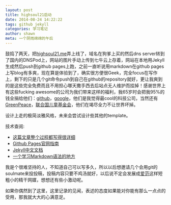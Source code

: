 ```yaml
---
layout: post
title: highsoul21启动
date: 2014-08-24 14:22:22
tags: github jekyll
categories: 学习笔记
author: shawn
meta: 一个阴雨绵绵的午后
---
```


鼓捣了两天，把[highsoul21.me](http://highsoul21.me)弄上线了，域名在狗爹上买的然后dns server转到了国内的DNSPod上，网站的图片手动上传到七牛云上存着，网站在本地用Jekyll生成然后push到github pages上跑，之前一直听说用markdown在github pages上写blog有多爽，现在算是体验到了，确实很方便很Geek，完全focus在写作上，剩下的只是几个git命令push到自己在github的repository就好，更让我爽到的是这些完全免费而且不用担心哪天撒手西去后站点无人维护而挂掉！感谢世界上有这些fucking awesome的公司为我们带来这样的福利，我65岁时会把我95%的钱全捐给他们：[github](https://github.com)，[google](http://google.com)，他们是我觉得最cool的科技公司，当然还有[GreenPeace](http://greenpeace.org)，[联合国儿童基金会](http://www.unicef.org/chinese/)，他们在竭尽全力不让世界坏掉。


设计上走的极简淡雅风格，未来会尝试设计些其他的template。

技术查阅:

- [这篇文章整个过程都写得很详细](http://beiyuu.com/github-pages/)
- [Github Pages官网指南](https://pages.github.com/)
- [Jekyll中文文档](http://jekyllcn.com/docs/home/)
- [一个学习Markdown语法的地方](https://www.zybuluo.com/mdeditor)

我是个很难坚持的人，不知道自己可以写多久，所以以后想邀请几个会用git的soulmate来投投稿，投稿内容只要不鸡汤就好，以后说不定会发展成[爱范](http://ifanr.com)这样短粗小的精干网媒，想想还有些小激动呢。

如果你偶然到了这里，这里记录的见闻，表述的态度如果能对你能有那么一点点的受用，那我就大大的心满意足。





